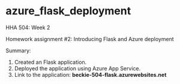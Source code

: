 # azure_flask_deployment
HHA 504: Week 2

Homework assignment #2: Introducing Flask and Azure deployment

Summary:
1. Created an Flask application.
2. Deployed the application using Azure App Service.
3. Link to the application: **beckie-504-flask.azurewebsites.net**
